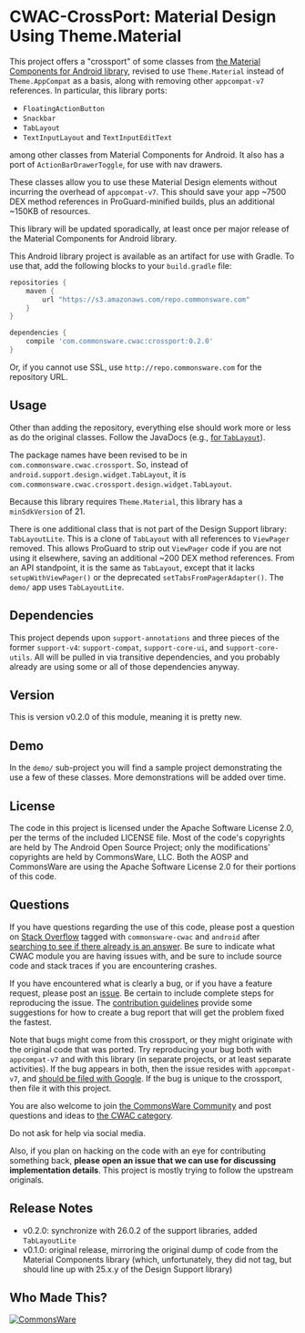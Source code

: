 CWAC-CrossPort: Material Design Using Theme.Material
====================================================

This project offers a "crossport" of some classes from
[the Material Components for Android library](https://github.com/material-components/material-components-android),
revised to use `Theme.Material` instead of `Theme.AppCompat` as 
a basis, along with removing other `appcompat-v7` references.
In particular, this library ports:

- `FloatingActionButton`
- `Snackbar`
- `TabLayout`
- `TextInputLayout` and `TextInputEditText`

among other classes from Material Components for Android. It also has a port
of `ActionBarDrawerToggle`, for use with nav drawers.

These classes allow you to use these Material Design elements without incurring
the overhead of `appcompat-v7`. This should save your app ~7500 DEX method
references in ProGuard-minified builds, plus an additional ~150KB of resources.

This library will be updated sporadically, at least once per major
release of the Material Components for Android library.

This Android library project is 
available as an artifact for use with Gradle. To use that, add the following
blocks to your `build.gradle` file:

```groovy
repositories {
    maven {
        url "https://s3.amazonaws.com/repo.commonsware.com"
    }
}

dependencies {
    compile 'com.commonsware.cwac:crossport:0.2.0'
}
```

Or, if you cannot use SSL, use `http://repo.commonsware.com` for the repository
URL.

Usage
-----
Other than adding the repository, everything else should work more or less
as do the original classes. Follow the JavaDocs (e.g.,
[for `TabLayout`](https://developer.android.com/reference/android/support/design/widget/TabLayout.html)).

The package names have been revised to be in `com.commonsware.cwac.crossport`.
So, instead of `android.support.design.widget.TabLayout`, it is
`com.commonsware.cwac.crossport.design.widget.TabLayout`.

Because this library requires `Theme.Material`, this library has a `minSdkVersion` of 21.

There is one additional class that is not part of the Design Support library:
`TabLayoutLite`. This is a clone of `TabLayout` with all references to `ViewPager`
removed. This allows ProGuard to strip out `ViewPager` code if you are not using
it elsewhere, saving an additional ~200 DEX method references. From an API standpoint,
it is the same as `TabLayout`, except that it lacks `setupWithViewPager()`
or the deprecated `setTabsFromPagerAdapter()`. The `demo/` app uses `TabLayoutLite`.

Dependencies
------------
This project depends upon `support-annotations` and three pieces of the
former `support-v4`: `support-compat`, `support-core-ui`, and `support-core-utils`.
All will be pulled in via transitive dependencies, and you probably already are
using some or all of those dependencies anyway.

Version
-------
This is version v0.2.0 of this module, meaning it is pretty new.

Demo
----
In the `demo/` sub-project you will find a sample project demonstrating the use
a few of these classes. More demonstrations will be added over time.

License
-------
The code in this project is licensed under the Apache
Software License 2.0, per the terms of the included LICENSE
file. Most of the code's copyrights are held by The Android Open Source Project;
only the modifications' copyrights are held by CommonsWare, LLC. Both the AOSP
and CommonsWare are using the Apache Software License 2.0 for their portions
of this code.

Questions
---------
If you have questions regarding the use of this code, please post a question
on [Stack Overflow](http://stackoverflow.com/questions/ask) tagged with
`commonsware-cwac` and `android` after [searching to see if there already is an answer](https://stackoverflow.com/search?q=[commonsware-cwac]+streamprovider). Be sure to indicate
what CWAC module you are having issues with, and be sure to include source code 
and stack traces if you are encountering crashes.

If you have encountered what is clearly a bug, or if you have a feature request,
please post an [issue](https://github.com/commonsguy/cwac-crossport/issues).
Be certain to include complete steps for reproducing the issue.
The [contribution guidelines](CONTRIBUTING.md)
provide some suggestions for how to create a bug report that will get
the problem fixed the fastest.

Note that bugs might come from this crossport, or they might originate with
the original code that was ported. Try reproducing your bug both with
`appcompat-v7` and with this library (in separate projects, or at least
separate activities). If the bug appears in both, then the issue resides
with `appcompat-v7`, and [should be filed with Google](https://issuetracker.google.com/issues?q=componentid:192731).
If the bug is unique to the crossport, then file it with this project.

You are also welcome to join
[the CommonsWare Community](https://community.commonsware.com/)
and post questions
and ideas to [the CWAC category](https://community.commonsware.com/c/cwac).

Do not ask for help via social media.

Also, if you plan on hacking
on the code with an eye for contributing something back,
**please open an issue that we can use for discussing
implementation details**. This project is mostly trying to follow the
upstream originals.

Release Notes
-------------
- v0.2.0: synchronize with 26.0.2 of the support libraries, added `TabLayoutLite`
- v0.1.0: original release, mirroring the original dump of code from the Material Components library (which, unfortunately, they did not tag, but should line up with 25.x.y of the Design Support library)

Who Made This?
--------------
<a href="http://commonsware.com">![CommonsWare](http://commonsware.com/images/logo.png)</a>

